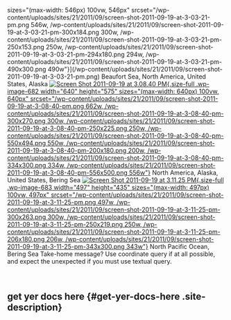 sizes="(max-width: 546px) 100vw, 546px"
srcset="/wp-content/uploads/sites/21/2011/09/screen-shot-2011-09-19-at-3-03-21-pm.png 546w, /wp-content/uploads/sites/21/2011/09/screen-shot-2011-09-19-at-3-03-21-pm-300x184.png 300w, /wp-content/uploads/sites/21/2011/09/screen-shot-2011-09-19-at-3-03-21-pm-250x153.png 250w, /wp-content/uploads/sites/21/2011/09/screen-shot-2011-09-19-at-3-03-21-pm-294x180.png 294w, /wp-content/uploads/sites/21/2011/09/screen-shot-2011-09-19-at-3-03-21-pm-490x300.png 490w"}](/wp-content/uploads/sites/21/2011/09/screen-shot-2011-09-19-at-3-03-21-pm.png)
Beaufort Sea, North America, United States, Alaska
[![](/wp-content/uploads/sites/21/2011/09/screen-shot-2011-09-19-at-3-08-40-pm.png "Screen Shot 2011-09-19 at 3.08.40 PM"){.size-full
.wp-image-682 width="640" height="575"
sizes="(max-width: 640px) 100vw, 640px"
srcset="/wp-content/uploads/sites/21/2011/09/screen-shot-2011-09-19-at-3-08-40-pm.png 662w, /wp-content/uploads/sites/21/2011/09/screen-shot-2011-09-19-at-3-08-40-pm-300x270.png 300w, /wp-content/uploads/sites/21/2011/09/screen-shot-2011-09-19-at-3-08-40-pm-250x225.png 250w, /wp-content/uploads/sites/21/2011/09/screen-shot-2011-09-19-at-3-08-40-pm-550x494.png 550w, /wp-content/uploads/sites/21/2011/09/screen-shot-2011-09-19-at-3-08-40-pm-200x180.png 200w, /wp-content/uploads/sites/21/2011/09/screen-shot-2011-09-19-at-3-08-40-pm-334x300.png 334w, /wp-content/uploads/sites/21/2011/09/screen-shot-2011-09-19-at-3-08-40-pm-556x500.png 556w"}](/wp-content/uploads/sites/21/2011/09/screen-shot-2011-09-19-at-3-08-40-pm.png)
North America, Alaska, United States, Bering Sea
[![](/wp-content/uploads/sites/21/2011/09/screen-shot-2011-09-19-at-3-11-25-pm.png "Screen Shot 2011-09-19 at 3.11.25 PM"){.size-full
.wp-image-683 width="497" height="435"
sizes="(max-width: 497px) 100vw, 497px"
srcset="/wp-content/uploads/sites/21/2011/09/screen-shot-2011-09-19-at-3-11-25-pm.png 497w, /wp-content/uploads/sites/21/2011/09/screen-shot-2011-09-19-at-3-11-25-pm-300x263.png 300w, /wp-content/uploads/sites/21/2011/09/screen-shot-2011-09-19-at-3-11-25-pm-250x219.png 250w, /wp-content/uploads/sites/21/2011/09/screen-shot-2011-09-19-at-3-11-25-pm-206x180.png 206w, /wp-content/uploads/sites/21/2011/09/screen-shot-2011-09-19-at-3-11-25-pm-343x300.png 343w"}](/wp-content/uploads/sites/21/2011/09/screen-shot-2011-09-19-at-3-11-25-pm.png)
North Pacific Ocean, Bering Sea
Take-home message? Use coordinate query if at all possible, and expect
the unexpected if you must use textual query.

 

</div>

</div>

</div>

</div>

<div id="secondary">

get yer docs here {#get-yer-docs-here .site-description}
-----------------

</div>

</div>

